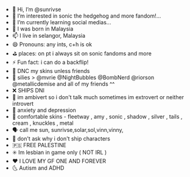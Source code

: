 
- 👋 Hi, I’m @sunrivse
- 👀 I’m interested in sonic the hedgehog and more fandom!...
- 🌱 I’m currently learning social medias...
- 💞️ I was born in Malaysia
- 📫 I live in selangor, Malaysia 
- 😄 Pronouns: any ints, c+h is ok
- ⛳ places: on pt i always sit on sonic fandoms and more
- ⚡ Fun fact: i can do a backflip!
- 🚫 DNC my skins unless friends
- 🎉 silies > @mvrie @NightBubbles @BombNerd @riorson @metallicdemise and all of my friends ^^
- ❌ SHIPS DNI
- 🙇 im ambivert so i don't talk much sometimes im extrovert or neither introvert
- 💐 anxiety and depression
- 🌠 comfortable skins - fleetway , amy , sonic , shadow , silver , tails , cream , knuckles , metal
- 🗣️ call me sun, sunrivse,solar,sol,vinn,vinny,
- 🌟 don't ask why i don't ship characters
- 🇵🇸 FREE PALESTINE
- ✳️ Im lesbian in game only ( NOT IRL )
- ❤️ I LOVE MY GF ONE AND FOREVER 
- 🌜 Autism and ADHD 
